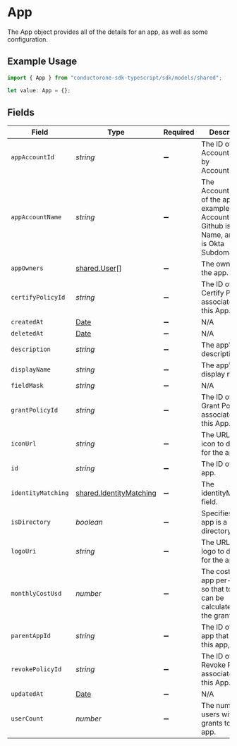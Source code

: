 # App

The App object provides all of the details for an app, as well as some configuration.

## Example Usage

```typescript
import { App } from "conductorone-sdk-typescript/sdk/models/shared";

let value: App = {};
```

## Fields

| Field                                                                                                      | Type                                                                                                       | Required                                                                                                   | Description                                                                                                |
| ---------------------------------------------------------------------------------------------------------- | ---------------------------------------------------------------------------------------------------------- | ---------------------------------------------------------------------------------------------------------- | ---------------------------------------------------------------------------------------------------------- |
| `appAccountId`                                                                                             | *string*                                                                                                   | :heavy_minus_sign:                                                                                         | The ID of the Account named by AccountName.                                                                |
| `appAccountName`                                                                                           | *string*                                                                                                   | :heavy_minus_sign:                                                                                         | The AccountName of the app. For example, AWS is AccountID, Github is Org Name, and Okta is Okta Subdomain. |
| `appOwners`                                                                                                | [shared.User](../../../sdk/models/shared/user.md)[]                                                        | :heavy_minus_sign:                                                                                         | The owners of the app.                                                                                     |
| `certifyPolicyId`                                                                                          | *string*                                                                                                   | :heavy_minus_sign:                                                                                         | The ID of the Certify Policy associated with this App.                                                     |
| `createdAt`                                                                                                | [Date](https://developer.mozilla.org/en-US/docs/Web/JavaScript/Reference/Global_Objects/Date)              | :heavy_minus_sign:                                                                                         | N/A                                                                                                        |
| `deletedAt`                                                                                                | [Date](https://developer.mozilla.org/en-US/docs/Web/JavaScript/Reference/Global_Objects/Date)              | :heavy_minus_sign:                                                                                         | N/A                                                                                                        |
| `description`                                                                                              | *string*                                                                                                   | :heavy_minus_sign:                                                                                         | The app's description.                                                                                     |
| `displayName`                                                                                              | *string*                                                                                                   | :heavy_minus_sign:                                                                                         | The app's display name.                                                                                    |
| `fieldMask`                                                                                                | *string*                                                                                                   | :heavy_minus_sign:                                                                                         | N/A                                                                                                        |
| `grantPolicyId`                                                                                            | *string*                                                                                                   | :heavy_minus_sign:                                                                                         | The ID of the Grant Policy associated with this App.                                                       |
| `iconUrl`                                                                                                  | *string*                                                                                                   | :heavy_minus_sign:                                                                                         | The URL of an icon to display for the app.                                                                 |
| `id`                                                                                                       | *string*                                                                                                   | :heavy_minus_sign:                                                                                         | The ID of the app.                                                                                         |
| `identityMatching`                                                                                         | [shared.IdentityMatching](../../../sdk/models/shared/identitymatching.md)                                  | :heavy_minus_sign:                                                                                         | The identityMatching field.                                                                                |
| `isDirectory`                                                                                              | *boolean*                                                                                                  | :heavy_minus_sign:                                                                                         | Specifies if the app is a directory.                                                                       |
| `logoUri`                                                                                                  | *string*                                                                                                   | :heavy_minus_sign:                                                                                         | The URL of a logo to display for the app.                                                                  |
| `monthlyCostUsd`                                                                                           | *number*                                                                                                   | :heavy_minus_sign:                                                                                         | The cost of an app per-seat, so that total cost can be calculated by the grant count.                      |
| `parentAppId`                                                                                              | *string*                                                                                                   | :heavy_minus_sign:                                                                                         | The ID of the app that created this app, if any.                                                           |
| `revokePolicyId`                                                                                           | *string*                                                                                                   | :heavy_minus_sign:                                                                                         | The ID of the Revoke Policy associated with this App.                                                      |
| `updatedAt`                                                                                                | [Date](https://developer.mozilla.org/en-US/docs/Web/JavaScript/Reference/Global_Objects/Date)              | :heavy_minus_sign:                                                                                         | N/A                                                                                                        |
| `userCount`                                                                                                | *number*                                                                                                   | :heavy_minus_sign:                                                                                         | The number of users with grants to this app.                                                               |